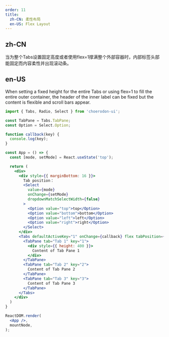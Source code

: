 ```yaml
---
order: 11
title:
  zh-CN: 柔性布局
  en-US: Flex Layout
---
```


## zh-CN

当为整个Tabs设置固定高度或者使用flex=1撑满整个外部容器时，内部标签头部能固定而内容柔性并出现滚动条。

## en-US

When setting a fixed height for the entire Tabs or using flex=1 to fill the entire outer container, the header of the inner label can be fixed but the content is flexible and scroll bars appear.

```jsx
import { Tabs, Radio, Select } from 'choerodon-ui';

const TabPane = Tabs.TabPane;
const Option = Select.Option;

function callback(key) {
  console.log(key);
}

const App = () => {
  const [mode, setMode] = React.useState('top');

  return (
    <div>
      <div style={{ marginBottom: 16 }}>
        Tab position：
        <Select
          value={mode}
          onChange={setMode}
          dropdownMatchSelectWidth={false}
        >
          <Option value="top">top</Option>
          <Option value="bottom">bottom</Option>
          <Option value="left">left</Option>
          <Option value="right">right</Option>
        </Select>
      </div>
      <Tabs defaultActiveKey="1" onChange={callback} flex tabPosition={mode} style={{ height: 300 }}>
        <TabPane tab="Tab 1" key="1">
          <div style={{ height: 400 }}>
            Content of Tab Pane 1
          </div>
        </TabPane>
        <TabPane tab="Tab 2" key="2">
          Content of Tab Pane 2
        </TabPane>
        <TabPane tab="Tab 3" key="3">
          Content of Tab Pane 3
        </TabPane>
      </Tabs>
    </div>
  )
}

ReactDOM.render(
  <App />,
  mountNode,
);
```
